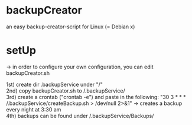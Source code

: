 # backupCreator
an easy backup-creator-script for Linux (= Debian x)

# setUp

-> in order to configure your own configuration, you can edit backupCreator.sh

1st) create dir .backupService under "/"<br>
2nd) copy backupCreator.sh to /.backupService/<br>
3rd) create a crontab ("crontab -e") and paste in the following: "30 3 * * * /.backupService/createBackup.sh > /dev/null 2>&1" -> creates a backup every night at 3:30 am<br>
4th) backups can be found under /.backupService/Backups/<br>
